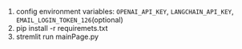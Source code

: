 1. config environment variables: `OPENAI_API_KEY`, `LANGCHAIN_API_KEY`, `EMAIL_LOGIN_TOKEN_126`(optional)
2. pip install -r requiremets.txt
3. stremlit run mainPage.py
   
